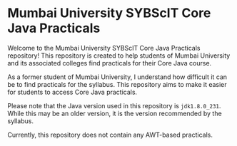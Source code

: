# Mumbai University SYBScIT Core Java Practicals

Welcome to the Mumbai University SYBScIT Core Java Practicals repository! This repository is created to help students of Mumbai University and its associated colleges find practicals for their Core Java course.

As a former student of Mumbai University, I understand how difficult it can be to find practicals for the syllabus. This repository aims to make it easier for students to access Core Java practicals.

Please note that the Java version used in this repository is `jdk1.8.0_231`. While this may be an older version, it is the version recommended by the syllabus.

Currently, this repository does not contain any AWT-based practicals.